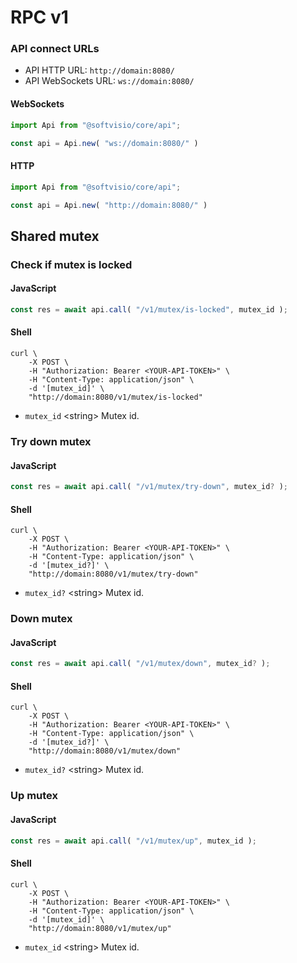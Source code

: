 # RPC v1

### API connect URLs

-   API HTTP URL: `http://domain:8080/`
-   API WebSockets URL: `ws://domain:8080/`

<!-- tabs:start -->

#### **WebSockets**

<!-- prettier-ignore -->
```javascript
import Api from "@softvisio/core/api";

const api = Api.new( "ws://domain:8080/" )
```

#### **HTTP**

<!-- prettier-ignore -->
```javascript
import Api from "@softvisio/core/api";

const api = Api.new( "http://domain:8080/" )
```

<!-- tabs:end -->

## Shared mutex

### Check if mutex is locked

<!-- tabs:start -->

#### **JavaScript**

<!-- prettier-ignore -->
```javascript
const res = await api.call( "/v1/mutex/is-locked", mutex_id );
```

#### **Shell**

<!-- prettier-ignore -->
```shell
curl \
    -X POST \
    -H "Authorization: Bearer <YOUR-API-TOKEN>" \
    -H "Content-Type: application/json" \
    -d '[mutex_id]' \
    "http://domain:8080/v1/mutex/is-locked"
```

<!-- tabs:end -->

-   `mutex_id` <string\> Mutex id.

### Try down mutex

<!-- tabs:start -->

#### **JavaScript**

<!-- prettier-ignore -->
```javascript
const res = await api.call( "/v1/mutex/try-down", mutex_id? );
```

#### **Shell**

<!-- prettier-ignore -->
```shell
curl \
    -X POST \
    -H "Authorization: Bearer <YOUR-API-TOKEN>" \
    -H "Content-Type: application/json" \
    -d '[mutex_id?]' \
    "http://domain:8080/v1/mutex/try-down"
```

<!-- tabs:end -->

-   `mutex_id?` <string\> Mutex id.

### Down mutex

<!-- tabs:start -->

#### **JavaScript**

<!-- prettier-ignore -->
```javascript
const res = await api.call( "/v1/mutex/down", mutex_id? );
```

#### **Shell**

<!-- prettier-ignore -->
```shell
curl \
    -X POST \
    -H "Authorization: Bearer <YOUR-API-TOKEN>" \
    -H "Content-Type: application/json" \
    -d '[mutex_id?]' \
    "http://domain:8080/v1/mutex/down"
```

<!-- tabs:end -->

-   `mutex_id?` <string\> Mutex id.

### Up mutex

<!-- tabs:start -->

#### **JavaScript**

<!-- prettier-ignore -->
```javascript
const res = await api.call( "/v1/mutex/up", mutex_id );
```

#### **Shell**

<!-- prettier-ignore -->
```shell
curl \
    -X POST \
    -H "Authorization: Bearer <YOUR-API-TOKEN>" \
    -H "Content-Type: application/json" \
    -d '[mutex_id]' \
    "http://domain:8080/v1/mutex/up"
```

<!-- tabs:end -->

-   `mutex_id` <string\> Mutex id.
